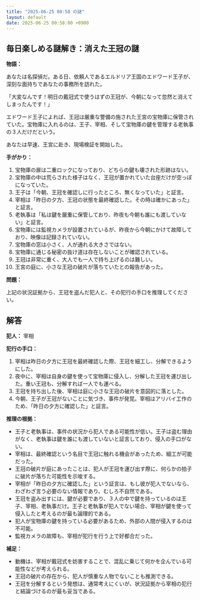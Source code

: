 ```yaml
---
title: "2025-06-25 00:58 の謎"
layout: default
date: 2025-06-25 00:58:00 +0900
---
```

## 毎日楽しめる謎解き：消えた王冠の謎

**物語：**

あなたは名探偵だ。ある日、依頼人であるエルドリア王国のエドワード王子が、深刻な面持ちであなたの事務所を訪れた。

「大変なんです！明日の戴冠式で使うはずの王冠が、今朝になって忽然と消えてしまったんです！」

エドワード王子によれば、王冠は厳重な警備の施された王宮の宝物庫に保管されていた。宝物庫に入れるのは、王子、宰相、そして宝物庫の鍵を管理する老執事の３人だけだという。

あなたは早速、王宮に赴き、現場検証を開始した。

**手がかり：**

1.  宝物庫の扉は二重ロックになっており、どちらの鍵も壊された形跡はない。
2.  宝物庫の中は荒らされた様子はなく、王冠が置かれていた台座だけが空っぽになっていた。
3.  王子は「今朝、王冠を確認しに行ったところ、無くなっていた」と証言。
4.  宰相は「昨日の夕方、王冠の状態を最終確認した。その時は確かにあった」と証言。
5.  老執事は「私は鍵を厳重に保管しており、昨夜も今朝も誰にも渡していない」と証言。
6.  宝物庫には監視カメラが設置されているが、昨夜から今朝にかけて故障しており、映像は記録されていない。
7.  宝物庫の窓は小さく、人が通れる大きさではない。
8.  宝物庫に通じる秘密の抜け道は存在しないことが確認されている。
9.  王冠は非常に重く、大人でも一人で持ち上げるのは難しい。
10. 王宮の庭に、小さな王冠の破片が落ちていたとの報告があった。

**問題：**

上記の状況証拠から、王冠を盗んだ犯人と、その犯行の手口を推理してください。

## 解答

**犯人：** 宰相

**犯行の手口：**

1.  宰相は昨日の夕方に王冠を最終確認した際、王冠を細工し、分解できるようにした。
2.  夜中に、宰相は自身の鍵を使って宝物庫に侵入し、分解した王冠を運び出した。重い王冠も、分解すれば一人でも運べる。
3.  王冠を持ち出した後、宰相は庭に小さな王冠の破片を意図的に落とした。
4.  今朝、王子が王冠がないことに気づき、事件が発覚。宰相はアリバイ工作のため、「昨日の夕方に確認した」と証言。

**推理の根拠：**

*   王子と老執事は、事件の状況から犯人である可能性が低い。王子は盗む理由がなく、老執事は鍵を誰にも渡していないと証言しており、侵入の手口がない。
*   宰相は、最終確認という名目で王冠に触れる機会があったため、細工が可能だった。
*   王冠の破片が庭にあったことは、犯人が王冠を運び出す際に、何らかの拍子に破片が落ちた可能性を示唆する。
*   宰相が「昨日の夕方に確認した」という証言は、もし彼が犯人でないなら、わざわざ言う必要のない情報であり、むしろ不自然である。
*   王冠を盗み出すには、鍵が必要であり、３人の中で鍵を持っているのは王子、宰相、老執事だけ。王子と老執事が犯人でない場合、宰相が鍵を使って侵入したと考えるのが最も論理的である。
*   犯人が宝物庫の鍵を持っている必要があるため、外部の人間が侵入するのは不可能。
*   監視カメラの故障も、宰相が犯行を行う上で好都合だった。

**補足：**

*   動機は、宰相が戴冠式を妨害することで、混乱に乗じて何かを企んでいる可能性などが考えられる。
*   王冠の破片の存在から、犯人が慎重な人物でないことも推測できる。
*   王冠を分解するという発想は、通常考えにくいが、状況証拠から宰相の犯行と結論づけるのが最も妥当である。
